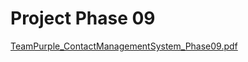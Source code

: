 # Project Phase 09
[TeamPurple_ContactManagementSystem_Phase09.pdf](https://github.com/user-attachments/files/18100383/TeamPurple_ContactManagementSystem_Phase09.pdf)

